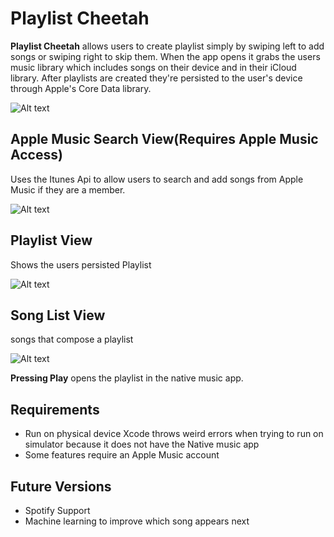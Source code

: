 # Playlist Cheetah

**Playlist Cheetah** allows users to create playlist simply by swiping left to add songs or swiping right to skip them. When the app opens it grabs the users music library which includes songs on their device and in their iCloud library. After playlists are created they're persisted to the user's device through Apple's Core Data library.

![Alt text](https://cloud.githubusercontent.com/assets/20712747/23116341/bf40dcf2-f70f-11e6-944f-4d5f2d6affb2.jpg)

## Apple Music Search View(Requires Apple Music Access)

Uses the Itunes Api to allow users to search and add songs from Apple Music if they are a member.

![Alt text](https://cloud.githubusercontent.com/assets/20712747/23116354/c9945490-f70f-11e6-89fd-7e0a7794ed32.jpg)

## Playlist View
Shows the users persisted Playlist

![Alt text](https://cloud.githubusercontent.com/assets/20712747/23116357/cc75e5ca-f70f-11e6-9660-80f495531832.jpg)

## Song List View
songs that compose a playlist

![Alt text](https://cloud.githubusercontent.com/assets/20712747/23116353/c76b3396-f70f-11e6-97a4-50e062991204.jpg)

**Pressing Play** opens the playlist in the native music app.

## Requirements
* Run on physical device Xcode throws weird errors when trying to run on simulator because it does not have the Native music app
* Some features require an Apple Music account

## Future Versions
* Spotify Support
* Machine learning to improve which song appears next
